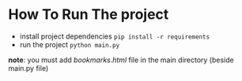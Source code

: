 # How To Run The project

- install project dependencies `pip install -r requirements`
- run the project `python main.py`

**note**: you must add *bookmarks.html* file in the main directory (beside main.py file)